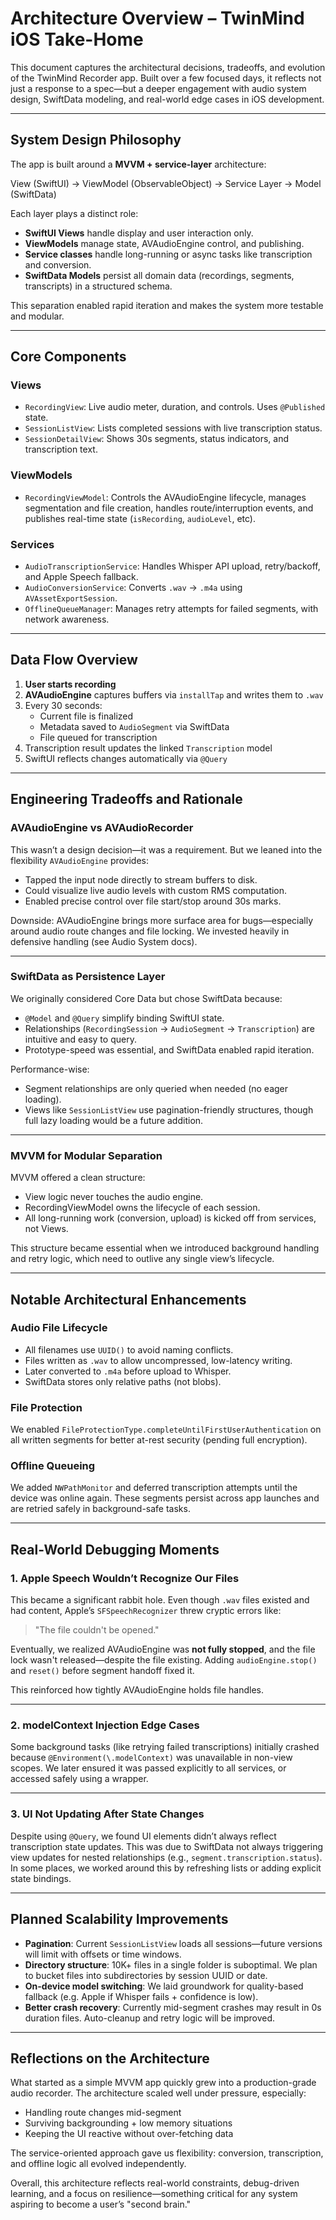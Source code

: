 # Architecture Overview – TwinMind iOS Take-Home

This document captures the architectural decisions, tradeoffs, and evolution of the TwinMind Recorder app. Built over a few focused days, it reflects not just a response to a spec—but a deeper engagement with audio system design, SwiftData modeling, and real-world edge cases in iOS development.

---

## System Design Philosophy

The app is built around a **MVVM + service-layer** architecture:

View (SwiftUI) → ViewModel (ObservableObject) → Service Layer → Model (SwiftData)


Each layer plays a distinct role:

- **SwiftUI Views** handle display and user interaction only.
- **ViewModels** manage state, AVAudioEngine control, and publishing.
- **Service classes** handle long-running or async tasks like transcription and conversion.
- **SwiftData Models** persist all domain data (recordings, segments, transcripts) in a structured schema.

This separation enabled rapid iteration and makes the system more testable and modular.

---

## Core Components

### Views
- `RecordingView`: Live audio meter, duration, and controls. Uses `@Published` state.
- `SessionListView`: Lists completed sessions with live transcription status.
- `SessionDetailView`: Shows 30s segments, status indicators, and transcription text.

### ViewModels
- `RecordingViewModel`: Controls the AVAudioEngine lifecycle, manages segmentation and file creation, handles route/interruption events, and publishes real-time state (`isRecording`, `audioLevel`, etc).

### Services
- `AudioTranscriptionService`: Handles Whisper API upload, retry/backoff, and Apple Speech fallback.
- `AudioConversionService`: Converts `.wav` → `.m4a` using `AVAssetExportSession`.
- `OfflineQueueManager`: Manages retry attempts for failed segments, with network awareness.

---

## Data Flow Overview

1. **User starts recording**
2. **AVAudioEngine** captures buffers via `installTap` and writes them to `.wav`
3. Every 30 seconds:
   - Current file is finalized
   - Metadata saved to `AudioSegment` via SwiftData
   - File queued for transcription
4. Transcription result updates the linked `Transcription` model
5. SwiftUI reflects changes automatically via `@Query`

---

## Engineering Tradeoffs and Rationale

### AVAudioEngine vs AVAudioRecorder

This wasn’t a design decision—it was a requirement. But we leaned into the flexibility `AVAudioEngine` provides:

- Tapped the input node directly to stream buffers to disk.
- Could visualize live audio levels with custom RMS computation.
- Enabled precise control over file start/stop around 30s marks.

Downside: AVAudioEngine brings more surface area for bugs—especially around audio route changes and file locking. We invested heavily in defensive handling (see Audio System docs).

---

### SwiftData as Persistence Layer

We originally considered Core Data but chose SwiftData because:

- `@Model` and `@Query` simplify binding SwiftUI state.
- Relationships (`RecordingSession` → `AudioSegment` → `Transcription`) are intuitive and easy to query.
- Prototype-speed was essential, and SwiftData enabled rapid iteration.

Performance-wise:
- Segment relationships are only queried when needed (no eager loading).
- Views like `SessionListView` use pagination-friendly structures, though full lazy loading would be a future addition.

---

### MVVM for Modular Separation

MVVM offered a clean structure:

- View logic never touches the audio engine.
- RecordingViewModel owns the lifecycle of each session.
- All long-running work (conversion, upload) is kicked off from services, not Views.

This structure became essential when we introduced background handling and retry logic, which need to outlive any single view’s lifecycle.

---

## Notable Architectural Enhancements

### Audio File Lifecycle
- All filenames use `UUID()` to avoid naming conflicts.
- Files written as `.wav` to allow uncompressed, low-latency writing.
- Later converted to `.m4a` before upload to Whisper.
- SwiftData stores only relative paths (not blobs).

### File Protection
We enabled `FileProtectionType.completeUntilFirstUserAuthentication` on all written segments for better at-rest security (pending full encryption).

### Offline Queueing
We added `NWPathMonitor` and deferred transcription attempts until the device was online again. These segments persist across app launches and are retried safely in background-safe tasks.

---

## Real-World Debugging Moments

### 1. **Apple Speech Wouldn’t Recognize Our Files**
This became a significant rabbit hole. Even though `.wav` files existed and had content, Apple’s `SFSpeechRecognizer` threw cryptic errors like:

> "The file couldn't be opened."

Eventually, we realized AVAudioEngine was **not fully stopped**, and the file lock wasn't released—despite the file existing. Adding `audioEngine.stop()` and `reset()` before segment handoff fixed it.

This reinforced how tightly AVAudioEngine holds file handles.

---

### 2. **modelContext Injection Edge Cases**
Some background tasks (like retrying failed transcriptions) initially crashed because `@Environment(\.modelContext)` was unavailable in non-view scopes. We later ensured it was passed explicitly to all services, or accessed safely using a wrapper.

---

### 3. **UI Not Updating After State Changes**
Despite using `@Query`, we found UI elements didn’t always reflect transcription state updates. This was due to SwiftData not always triggering view updates for nested relationships (e.g., `segment.transcription.status`). In some places, we worked around this by refreshing lists or adding explicit state bindings.

---

## Planned Scalability Improvements

- **Pagination**: Current `SessionListView` loads all sessions—future versions will limit with offsets or time windows.
- **Directory structure**: 10K+ files in a single folder is suboptimal. We plan to bucket files into subdirectories by session UUID or date.
- **On-device model switching**: We laid groundwork for quality-based fallback (e.g. Apple if Whisper fails + confidence is low).
- **Better crash recovery**: Currently mid-segment crashes may result in 0s duration files. Auto-cleanup and retry logic will be improved.

---

## Reflections on the Architecture

What started as a simple MVVM app quickly grew into a production-grade audio recorder. The architecture scaled well under pressure, especially:

- Handling route changes mid-segment
- Surviving backgrounding + low memory situations
- Keeping the UI reactive without over-fetching data

The service-oriented approach gave us flexibility: conversion, transcription, and offline logic all evolved independently.

Overall, this architecture reflects real-world constraints, debug-driven learning, and a focus on resilience—something critical for any system aspiring to become a user’s "second brain."

